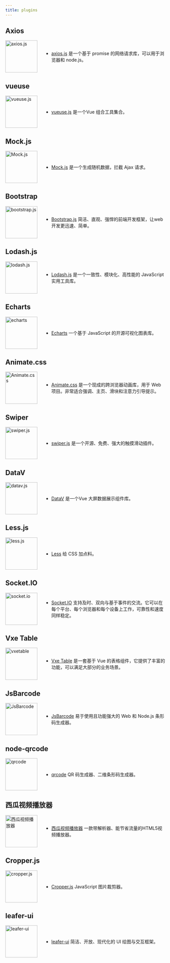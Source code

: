 ```yaml
---
title: plugins
---
```


<script setup>
  import { useData } from 'vitepress'
  const { isDark } = useData()
</script>

## Axios

<div class="introduce">
  <a href="https://www.axios-http.cn/" target="_blank">
    <img src="/assets/axios-logo.png" alt="axios.js" width="100" height="100">
  </a>
  <ul>
    <li> <a href="/plugins/axios">axios.js</a> 是一个基于 promise 的网络请求库，可以用于浏览器和 node.js。</li>
  </ul>
</div>


## vueuse

<div class="introduce">
  <a href="https://vueuse.org/" target="_blank">
    <img src="/assets/vueuse-logo.svg" alt="vueuse.js" width="100" height="100">
  </a>
  <ul>
    <li> <a href="/plugins/vueuse">vueuse.js</a> 是一个Vue 组合工具集合。</li>
  </ul>
</div>


## Mock.js

<div class="introduce">
  <a href="http://mockjs.com/" target="_blank">
    <img src="/assets/mock-logo.svg" alt="Mock.js" width="100" height="100">
  </a>
  <ul>
    <li> <a href="/plugins/mockjs">Mock.js</a> 是一个生成随机数据，拦截 Ajax 请求。</li>
  </ul>
</div>


## Bootstrap

<div class="introduce">
  <a href="https://www.bootcss.com/" target="_blank">
    <img src="/assets/bootstrap-logo.png" alt="bootstrap.js" width="100" height="100">
  </a>
  <ul>
    <li> <a href="/plugins/bootstrapjs">Bootstrap.js</a> 简洁、直观、强悍的前端开发框架，让web开发更迅速、简单。</li>
  </ul>
</div>


## Lodash.js

<div class="introduce">
  <a href="https://www.lodashjs.com/" target="_blank">
    <img src="/assets/lodash-logo.png" alt="lodash.js" width="100" height="100">
  </a>
  <ul>
    <li> <a href="/plugins/lodashjs">Lodash.js</a> 是一个一致性、模块化、高性能的 JavaScript 实用工具库。</li>
  </ul>
</div>


## Echarts

<div class="introduce">
  <a href="https://echarts.apache.org/zh/index.html" target="_blank">
    <img src="/assets/echarts-logo.png" alt="echarts" width="100" height="100">
  </a>
  <ul>
    <li> <a href="/plugins/echarts">Echarts</a> 一个基于 JavaScript 的开源可视化图表库。</li>
  </ul>
</div>


## Animate.css

<div class="introduce">
  <a href="https://animate.style/" target="_blank">
    <img src="/assets/animate.css-logo.png" alt="Animate.css" width="100" height="100">
  </a>
  <ul>
    <li> <a href="/plugins/animate">Animate.css</a> 是一个现成的跨浏览器动画库，用于 Web 项目。非常适合强调、主页、滑块和注意力引导提示。</li>
  </ul>
</div>


## Swiper

<div class="introduce">
  <a href="https://www.swiper.com.cn/" target="_blank">
    <img src="/assets/swiper-logo.svg" alt="swiper.js" width="100" height="100">
  </a>
  <ul>
    <li> <a href="/plugins/swiper">swiper.js</a> 是一个开源、免费、强大的触摸滑动插件。</li>
  </ul>
</div>


## DataV

<div class="introduce">
  <a href="http://datav.jiaminghi.com/" target="_blank">
    <img src="/assets/datav-logo.png" alt="datav.js" width="100" height="100">
  </a>
  <ul>
    <li> <a href="/plugins/datav">DataV</a> 是一个Vue 大屏数据展示组件库。</li>
  </ul>
</div>


## Less.js

<div class="introduce">
  <a href="https://less.bootcss.com/" target="_blank">
    <img src="/assets/less-logo.png" alt="less.js" width="100" height="100">
  </a>
  <ul>
    <li> <a href="/plugins/less">Less</a> 给 CSS 加点料。</li>
  </ul>
</div>


## Socket.IO

<div class="introduce">
  <a href="https://socket.io/zh-CN/" target="_blank">
    <img :src="isDark ? '/assets/socket.io-logo-light.svg' : '/assets/socket.io-logo-dark.svg'" alt="socket.io" width="100" height="100">
  </a>
  <ul>
    <li> <a href="/plugins/socket.io">Socket.IO</a> 支持及时、双向与基于事件的交流。它可以在每个平台、每个浏览器和每个设备上工作，可靠性和速度同样稳定。</li>
  </ul>
</div>


## Vxe Table

<div class="introduce">
  <a href="https://vxetable.cn/#/start/install" target="_blank">
    <img src="/assets/VxeTable-logo.png" alt="vxetable" width="100" height="100">
  </a>
  <ul>
    <li> <a href="/plugins/vxetable">Vxe Table</a> 是一套基于 Vue 的表格组件，它提供了丰富的功能，可以满足大部分的业务场景。</li>
  </ul>
</div>


## JsBarcode

<div class="introduce">
  <a href="https://lindell.me/JsBarcode/" target="_blank">
    <img src="/assets/JsBarcode-logo.svg" alt="JsBarcode" width="100" height="100">
  </a>
  <ul>
    <li> <a href="/plugins/JsBarcode">JsBarcode</a> 易于使用且功能强大的 Web 和 Node.js 条形码生成器。</li>
  </ul>
</div>


## node-qrcode

<div class="introduce">
  <a href="https://qrcode.nodejs.cn/" target="_blank">
    <img src="/assets/qrcode-logo.png" alt="qrcode" width="100" height="100">
  </a>
  <ul>
    <li> <a href="/plugins/qrcode">qrcode</a>  QR 码生成器、二维条形码生成器。</li>
  </ul>
</div>


## 西瓜视频播放器

<div class="introduce">
  <a href="https://v3.h5player.bytedance.com/" target="_blank">
    <img :src="isDark ? '/assets/xgh5player-logo-light.png' : '/assets/xgh5player-logo-dark.png'" alt="西瓜视频播放器" width="100" height="100">
  </a>
  <ul>    
    <li> <a href="/plugins/xgh5player">西瓜视频播放器</a> 一款带解析器、能节省流量的HTML5视频播放器。</li>
  </ul>  
</div>    


## Cropper.js

<div class="introduce">
  <a href="https://fengyuanchen.github.io/cropperjs/v2/zh/" target="_blank">
    <img src="/assets/cropper-logo.svg" alt="cropper.js" width="100" height="100">
  </a>
  <ul>    
    <li> <a href="/plugins/cropper">Cropper.js</a> JavaScript 图片裁剪器。</li>
  </ul>  
</div>   


## leafer-ui

<div class="introduce">
  <a href="https://www.leaferjs.com/ui/" target="_blank">
    <img src="/assets/leafer-ui-logo.svg" alt="leafer-ui" width="100" height="100">
  </a>
  <ul>    
    <li> <a href="/plugins/leafer-ui">leafer-ui</a> 简洁、开放、现代化的 UI 绘图与交互框架。</li>
  </ul>  
</div>    



<style>
  .introduce {
    display: flex;
    align-items: center;
    gap: 20px;

    img {
      border: 0 !important;
      margin: 0 !important;
    }
  }
</style>